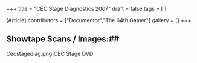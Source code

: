 +++
title = "CEC Stage Diagnostics 2007"
draft = false
tags = [ ]

[Article]
contributors = ["Documentor","The 64th Gamer"]
gallery = []
+++
## Showtape Scans / Images:## 
<gallery>
Cecstagediag.png|CEC Stage DVD
</gallery>